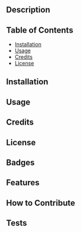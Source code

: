 #  
  
## Description
 
  
## Table of Contents
- [Installation](#installation)
- [Usage](#usage)
- [Credits](#credits)
- [License](#license)
  
## Installation
  

## Usage
 

## Credits


## License

## Badges


## Features


## How to Contribute


## Tests

